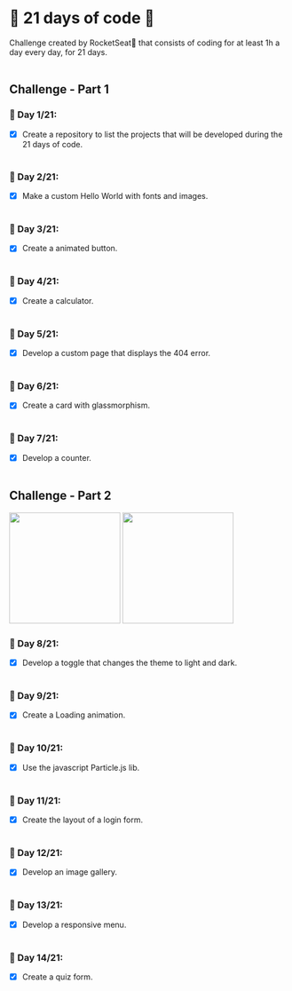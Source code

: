 # 📆 21 days of code 🚀

Challenge created by RocketSeat🚀 that consists of coding for at least 1h a day every day, for 21 days.
<br>
<br>

## Challenge - Part 1

### 📆 Day 1/21:

- [x] Create a repository to list the projects that will be developed during the 21 days of code. <br> <br>

### 📆 Day 2/21:

- [x] Make a custom Hello World with fonts and images. <br> <br>

### 📆 Day 3/21:

- [x] Create a animated button. <br> <br>

### 📆 Day 4/21:

- [x] Create a calculator. <br> <br>

### 📆 Day 5/21:

- [x] Develop a custom page that displays the 404 error. <br> <br>

### 📆 Day 6/21:

- [x] Create a card with glassmorphism. <br> <br>

### 📆 Day 7/21:

- [x] Develop a counter. <br> <br>

## Challenge - Part 2
<div>
  <img src="https://user-images.githubusercontent.com/48757536/187251416-cc808041-dda9-49a1-b46d-bfa7a959bd28.jpg" width="200" height="200"/>

<img src="https://user-images.githubusercontent.com/48757536/187252250-8649833a-8603-4e12-8f9e-26885b3b1586.jpg" width="200" height="200"/>
</div>

### 📆 Day 8/21:

- [x] Develop a toggle that changes the theme to light and dark. <br> <br>

### 📆 Day 9/21:

- [x] Create a Loading animation. <br> <br>

### 📆 Day 10/21:

- [x] Use the javascript Particle.js lib. <br> <br>

### 📆 Day 11/21:

- [x] Create the layout of a login form. <br> <br>

### 📆 Day 12/21:

- [x] Develop an image gallery. <br> <br>

### 📆 Day 13/21:

- [x] Develop a responsive menu. <br> <br>

### 📆 Day 14/21:

- [x] Create a quiz form. <br> <br>
